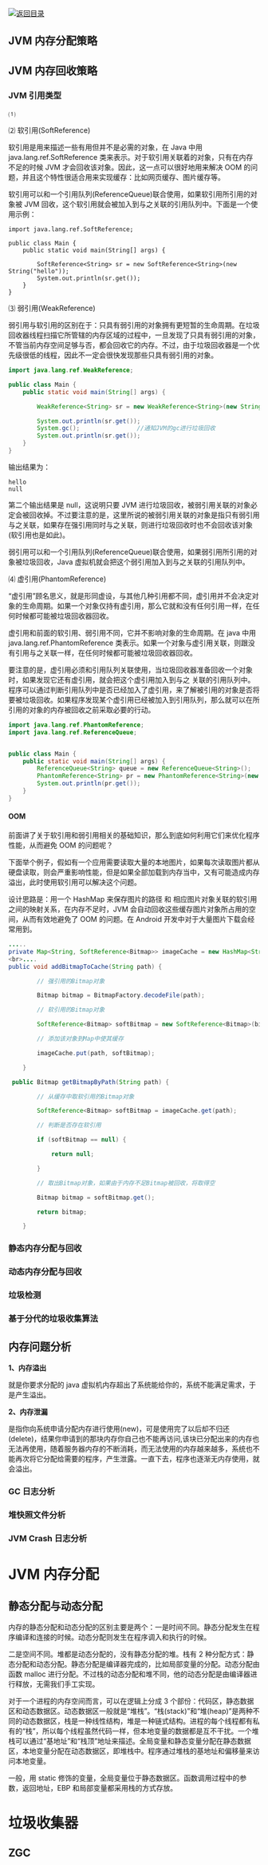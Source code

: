 [![返回目录](https://i.postimg.cc/JzFTMvjF/image.png)](https://github.com/wx-chevalier/Awesome-CheatSheets)

## JVM 内存分配策略

## JVM 内存回收策略

### JVM 引用类型

⑴

⑵ 软引用(SoftReference)

软引用是用来描述一些有用但并不是必需的对象，在 Java 中用 java.lang.ref.SoftReference 类来表示。对于软引用关联着的对象，只有在内存不足的时候 JVM 才会回收该对象。因此，这一点可以很好地用来解决 OOM 的问题，并且这个特性很适合用来实现缓存：比如网页缓存、图片缓存等。

软引用可以和一个引用队列(ReferenceQueue)联合使用，如果软引用所引用的对象被 JVM 回收，这个软引用就会被加入到与之关联的引用队列中。下面是一个使用示例：

```
import java.lang.ref.SoftReference;

public class Main {
    public static void main(String[] args) {

        SoftReference<String> sr = new SoftReference<String>(new String("hello"));
        System.out.println(sr.get());
    }
}
```

⑶ 弱引用(WeakReference)

弱引用与软引用的区别在于：只具有弱引用的对象拥有更短暂的生命周期。在垃圾回收器线程扫描它所管辖的内存区域的过程中，一旦发现了只具有弱引用的对象，不管当前内存空间足够与否，都会回收它的内存。不过，由于垃圾回收器是一个优先级很低的线程，因此不一定会很快发现那些只具有弱引用的对象。

```java
import java.lang.ref.WeakReference;

public class Main {
    public static void main(String[] args) {

        WeakReference<String> sr = new WeakReference<String>(new String("hello"));

        System.out.println(sr.get());
        System.gc();                //通知JVM的gc进行垃圾回收
        System.out.println(sr.get());
    }
}
```

输出结果为：

```
hello
null
```

第二个输出结果是 null，这说明只要 JVM 进行垃圾回收，被弱引用关联的对象必定会被回收掉。不过要注意的是，这里所说的被弱引用关联的对象是指只有弱引用与之关联，如果存在强引用同时与之关联，则进行垃圾回收时也不会回收该对象(软引用也是如此)。

弱引用可以和一个引用队列(ReferenceQueue)联合使用，如果弱引用所引用的对象被垃圾回收，Java 虚拟机就会把这个弱引用加入到与之关联的引用队列中。

⑷ 虚引用(PhantomReference)

“虚引用”顾名思义，就是形同虚设，与其他几种引用都不同，虚引用并不会决定对象的生命周期。如果一个对象仅持有虚引用，那么它就和没有任何引用一样，在任何时候都可能被垃圾回收器回收。

虚引用和前面的软引用、弱引用不同，它并不影响对象的生命周期。在 java 中用 java.lang.ref.PhantomReference 类表示。如果一个对象与虚引用关联，则跟没有引用与之关联一样，在任何时候都可能被垃圾回收器回收。

要注意的是，虚引用必须和引用队列关联使用，当垃圾回收器准备回收一个对象时，如果发现它还有虚引用，就会把这个虚引用加入到与之 关联的引用队列中。程序可以通过判断引用队列中是否已经加入了虚引用，来了解被引用的对象是否将要被垃圾回收。如果程序发现某个虚引用已经被加入到引用队列，那么就可以在所引用的对象的内存被回收之前采取必要的行动。

```java
import java.lang.ref.PhantomReference;
import java.lang.ref.ReferenceQueue;


public class Main {
    public static void main(String[] args) {
        ReferenceQueue<String> queue = new ReferenceQueue<String>();
        PhantomReference<String> pr = new PhantomReference<String>(new String("hello"), queue);
        System.out.println(pr.get());
    }
}
```

#### OOM

前面讲了关于软引用和弱引用相关的基础知识，那么到底如何利用它们来优化程序性能，从而避免 OOM 的问题呢？

下面举个例子，假如有一个应用需要读取大量的本地图片，如果每次读取图片都从硬盘读取，则会严重影响性能，但是如果全部加载到内存当中，又有可能造成内存溢出，此时使用软引用可以解决这个问题。

设计思路是：用一个 HashMap 来保存图片的路径 和 相应图片对象关联的软引用之间的映射关系，在内存不足时，JVM 会自动回收这些缓存图片对象所占用的空间，从而有效地避免了 OOM 的问题。在 Android 开发中对于大量图片下载会经常用到。

```java
.....
private Map<String, SoftReference<Bitmap>> imageCache = new HashMap<String, SoftReference<Bitmap>>();
<br>....
public void addBitmapToCache(String path) {

        // 强引用的Bitmap对象

        Bitmap bitmap = BitmapFactory.decodeFile(path);

        // 软引用的Bitmap对象

        SoftReference<Bitmap> softBitmap = new SoftReference<Bitmap>(bitmap);

        // 添加该对象到Map中使其缓存

        imageCache.put(path, softBitmap);

    }

 public Bitmap getBitmapByPath(String path) {

        // 从缓存中取软引用的Bitmap对象

        SoftReference<Bitmap> softBitmap = imageCache.get(path);

        // 判断是否存在软引用

        if (softBitmap == null) {

            return null;

        }

        // 取出Bitmap对象，如果由于内存不足Bitmap被回收，将取得空

        Bitmap bitmap = softBitmap.get();

        return bitmap;

    }
```

### 静态内存分配与回收

### 动态内存分配与回收

### 垃圾检测

### 基于分代的垃圾收集算法

## 内存问题分析

**1、内存溢出**

就是你要求分配的 java 虚拟机内存超出了系统能给你的，系统不能满足需求，于是产生溢出。

**2、内存泄漏**

是指你向系统申请分配内存进行使用(new)，可是使用完了以后却不归还(delete)，结果你申请到的那块内存你自己也不能再访问,该块已分配出来的内存也无法再使用，随着服务器内存的不断消耗，而无法使用的内存越来越多，系统也不能再次将它分配给需要的程序，产生泄露。一直下去，程序也逐渐无内存使用，就会溢出。

### GC 日志分析

### 堆快照文件分析

### JVM Crash 日志分析

# JVM 内存分配

## 静态分配与动态分配

内存的静态分配和动态分配的区别主要是两个：一是时间不同。静态分配发生在程序编译和连接的时候。动态分配则发生在程序调入和执行的时候。

二是空间不同。堆都是动态分配的，没有静态分配的堆。栈有 2 种分配方式：静态分配和动态分配。静态分配是编译器完成的，比如局部变量的分配。动态分配由函数 malloc 进行分配。不过栈的动态分配和堆不同，他的动态分配是由编译器进行释放，无需我们手工实现。

对于一个进程的内存空间而言，可以在逻辑上分成 3 个部份：代码区，静态数据区和动态数据区。动态数据区一般就是“堆栈”。“栈(stack)”和“堆(heap)”是两种不同的动态数据区，栈是一种线性结构，堆是一种链式结构。进程的每个线程都有私有的“栈”，所以每个线程虽然代码一样，但本地变量的数据都是互不干扰。一个堆栈可以通过“基地址”和“栈顶”地址来描述。全局变量和静态变量分配在静态数据区，本地变量分配在动态数据区，即堆栈中。程序通过堆栈的基地址和偏移量来访问本地变量。

一般，用 static 修饰的变量，全局变量位于静态数据区。函数调用过程中的参数，返回地址，EBP 和局部变量都采用栈的方式存放。

# 垃圾收集器

## ZGC
